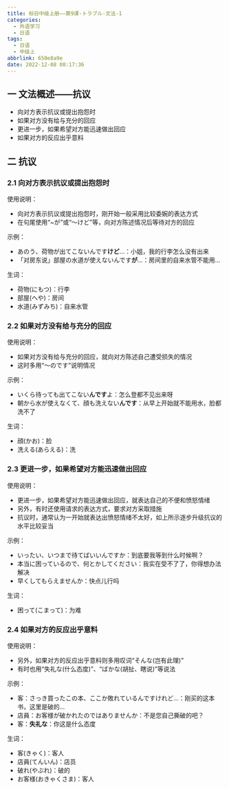 ```yaml
---
title: 标日中级上册——第9课-トラブル-文法-1
categories:
  - 外语学习
  - 日语
tags:
  - 日语
  - 中级上
abbrlink: 650e8a9e
date: 2022-12-08 08:17:36
---
```

## 一 文法概述——抗议

* 向对方表示抗议或提出抱怨时
* 如果对方没有给与充分的回应
* 更进一步，如果希望对方能迅速做出回应
* 如果对方的反应出乎意料

<!--more-->

## 二 抗议

### 2.1 向对方表示抗议或提出抱怨时

使用说明：

* 向对方表示抗议或提出抱怨时，刚开始一般采用比较委婉的表达方式
* 在句尾使用“~が”或“～けど”等，向对方陈述情况后等待对方的回应

示例：

* あのう、荷物が出てこないんです**けど**…：小姐，我的行李怎么没有出来
* 「对房东说」部屋の水道が使えないんです**が**…：房间里的自来水管不能用...

生词：

* 荷物(にもつ)：行李
* 部屋(へや)：房间
* 水道(みずみち)：自来水管

### 2.2  如果对方没有给与充分的回应

使用说明：

* 如果对方没有给与充分的回应，就向对方陈述自己遭受损失的情况
* 这时多用“～のです”说明情况

示例：

* いくら待っても出てこない**んです**よ：怎么登都不见出来呀
* 朝から水が使えなくて、顔も洗えない**んです**：从早上开始就不能用水，脸都洗不了

生词：

* 顔(かお)：脸
* 洗える(あらえる)：洗

### 2.3 更进一步，如果希望对方能迅速做出回应

使用说明：

* 更进一步，如果希望对方能迅速做出回应，就表达自己的不便和愤怒情绪
* 另外，有时还使用请求的表达方式，要求对方采取措施
* 抗议时，通常认为一开始就表达出愤怒情绪不太好，如上所示逐步升级抗议的水平比较妥当

示例：

* いったい、いつまで待てばいいんですか：到底要我等到什么时候啊？
* 本当に困っているので、何とかしてください：我实在受不了了，你得想办法解决
* 早くしてもらえませんか：快点儿行吗

生词：

* 困って(こまって)：为难

### 2.4 如果对方的反应出乎意料

使用说明：

* 另外，如果对方的反应出乎意料则多用叹词“そんな(岂有此理)”
* 有时也用“失礼な(什么态度)”、“ばかな(胡扯、瞎说)”等说法

示例：

* 客：さっき買ったこの本、ここか敗れているんですけれど…：刚买的这本书，这里是破的...
* 店員：お客様が破かれたのではありませんか：不是您自己撕破的吧？
* 客：**失礼な**：你这是什么态度

生词：

* 客(きゃく)：客人
* 店員(てんいん)：店员
* 破れ(やぶれ)：破的
* お客様(おきゃくさま)：客人

